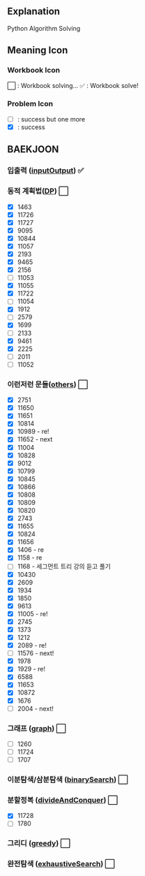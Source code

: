 ## Explanation

Python Algorithm Solving

## Meaning Icon

### Workbook Icon

:white_large_square: : Workbook solving...
:white_check_mark: : Workbook solve!

### Problem Icon

- [ ] : success but one more
- [x] : success

## BAEKJOON

### 입출력 ([inputOutput](https://www.acmicpc.net/workbook/view/7213])) :white_check_mark:

### 동적 계획법([DP](https://www.acmicpc.net/workbook/view/7214)) :white_large_square:

- [x] 1463
- [x] 11726
- [x] 11727
- [x] 9095
- [x] 10844
- [x] 11057
- [x] 2193
- [x] 9465
- [x] 2156
- [ ] 11053
- [x] 11055
- [x] 11722
- [ ] 11054
- [x] 1912
- [ ] 2579
- [x] 1699
- [ ] 2133
- [x] 9461
- [x] 2225
- [ ] 2011
- [ ] 11052

### 이런저런 문들([others](https://www.acmicpc.net/workbook/view/7215)) :white_large_square:

- [x] 2751
- [x] 11650
- [x] 11651
- [x] 10814
- [x] 10989 - re!
- [x] 11652 - next
- [x] 11004
- [x] 10828
- [x] 9012
- [x] 10799
- [x] 10845
- [x] 10866
- [x] 10808
- [x] 10809
- [x] 10820
- [x] 2743
- [x] 11655
- [x] 10824
- [x] 11656
- [x] 1406 - re
- [x] 1158 - re
- [ ] 1168 - 세그먼트 트리 강의 듣고 풀기
- [x] 10430
- [x] 2609
- [x] 1934
- [x] 1850
- [x] 9613
- [x] 11005 - re!
- [x] 2745
- [x] 1373
- [x] 1212
- [x] 2089 - re!
- [ ] 11576 - next!
- [x] 1978
- [x] 1929 - re!
- [x] 6588
- [x] 11653
- [x] 10872
- [x] 1676
- [ ] 2004 - next!

### 그래프 ([graph](https://www.acmicpc.net/workbook/view/7216)) :white_large_square:

- [ ] 1260
- [ ] 11724
- [ ] 1707

### 이분탐색/삼분탐색 ([binarySearch](https://www.acmicpc.net/workbook/view/7217)) :white_large_square:

### 분할정복 ([divideAndConquer](https://www.acmicpc.net/workbook/view/7218)) :white_large_square:

- [x] 11728
- [ ] 1780

### 그리디 ([greedy](https://www.acmicpc.net/workbook/view/7219)) :white_large_square:

### 완전탐색 ([exhaustiveSearch](https://www.acmicpc.net/workbook/view/7220)) :white_large_square:
